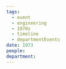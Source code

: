 ```yaml
---
tags:
  - event
  - engineering
  - 1970s
  - timeline
  - departmentEvents
date: 1973
people: 
department:
---
```

<span
	  class='ob-timelines' 
	  data-date='1973'  
	  data-class='orange'> 
</span>